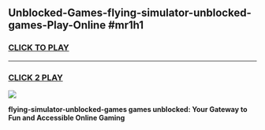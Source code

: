 
## Unblocked-Games-flying-simulator-unblocked-games-Play-Online #mr1h1
<h3>
<a href="https://news.freeplayer.one?title=flying-simulator-unblocked-games&ref=3">CLICK TO PLAY</a></h3>
<hr>

<h3>
<a href="https://news.freeplayer.one?title=flying-simulator-unblocked-games&ref=3">CLICK 2 PLAY</a>
  
</h3>

<a href="https://news.freeplayer.one?title=flying-simulator-unblocked-games&ref=3"><img src="https://clearcache.store/games.png"></a>


**flying-simulator-unblocked-games games unblocked: Your Gateway to Fun and Accessible Online Gaming**
